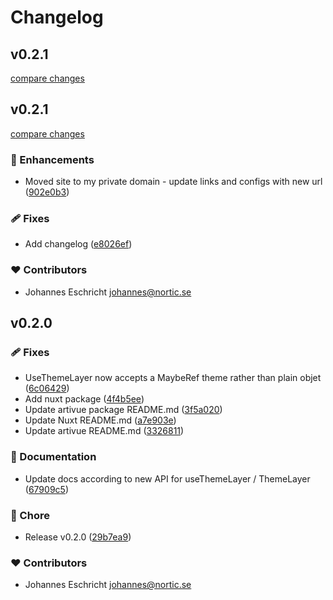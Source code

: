 # Changelog


## v0.2.1

[compare changes](https://github.com/Eschricht/unocss-preset-hsl/compare/v0.3.5...v0.2.1)

## v0.2.1

[compare changes](https://github.com/Eschricht/unocss-preset-hsl/compare/v0.2.0...v0.2.1)

### 🚀 Enhancements

- Moved site to my private domain - update links and configs with new url ([902e0b3](https://github.com/Eschricht/unocss-preset-hsl/commit/902e0b3))

### 🩹 Fixes

- Add changelog ([e8026ef](https://github.com/Eschricht/unocss-preset-hsl/commit/e8026ef))

### ❤️ Contributors

- Johannes Eschricht <johannes@nortic.se>

## v0.2.0


### 🩹 Fixes

- UseThemeLayer now accepts a MaybeRef theme rather than plain objet ([6c06429](https://github.com/Eschricht/unocss-preset-hsl/commit/6c06429))
- Add nuxt package ([4f4b5ee](https://github.com/Eschricht/unocss-preset-hsl/commit/4f4b5ee))
- Update artivue package README.md ([3f5a020](https://github.com/Eschricht/unocss-preset-hsl/commit/3f5a020))
- Update Nuxt README.md ([a7e903e](https://github.com/Eschricht/unocss-preset-hsl/commit/a7e903e))
- Update artivue README.md ([3326811](https://github.com/Eschricht/unocss-preset-hsl/commit/3326811))

### 📖 Documentation

- Update docs according to new API for useThemeLayer / ThemeLayer ([67909c5](https://github.com/Eschricht/unocss-preset-hsl/commit/67909c5))

### 🏡 Chore

- Release v0.2.0 ([29b7ea9](https://github.com/Eschricht/unocss-preset-hsl/commit/29b7ea9))

### ❤️ Contributors

- Johannes Eschricht <johannes@nortic.se>

